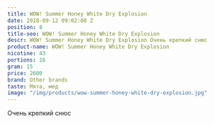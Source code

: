 ```yaml
---
title: WOW! Summer Honey White Dry Explosion
date: 2018-09-12 09:02:00 Z
position: 8
title-seo: WOW! Summer Honey White Dry Explosion
descr: WOW! Summer Honey White Dry Explosion Очень крепкий снюс
product-name: WOW! Summer Honey White Dry Explosion
nicotine: 43
portions: 16
gram: 15
price: 2600
brand: Other brands
taste: Мята, мед
image: "/img/products/wow-summer-honey-white-dry-explosion.jpg"
---
```


Очень крепкий снюс